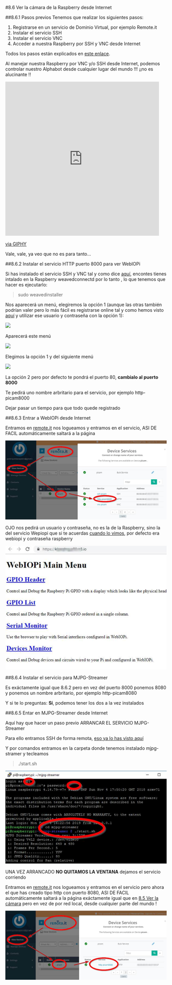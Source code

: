 
#8.6 Ver la cámara de la Raspberry desde Internet

##8.6.1 Pasos previos
Tenemos que realizar los siguientes pasos:

1. Registrarse en un servicio de Dominio Virtual, por ejemplo Remote.it
1. Instalar el servicio SSH
1. Instalar el servicio VNC
1. Acceder a nuestra Raspberry por SSH y VNC desde Internet

Todos los pasos están explicados en [este enlace](https://catedu.github.io/raspberry-muy-basico/11-conectando-desde-internet.html). 

Al manejar nuestra Raspberry por VNC y/o SSH desde Internet, podemos controlar nuestro Alphabot desde cualquier lugar del mundo !!! ¡¡no es alucinante !!

<iframe src="https://giphy.com/embed/rWzfEEku6SovK" width="480" height="480" frameBorder="0" class="giphy-embed" allowFullScreen></iframe><p><a href="https://giphy.com/gifs/rWzfEEku6SovK">via GIPHY</a></p>

Vale, vale, ya veo que no es para tanto...

##8.6.2 Instalar el servicio HTTP puerto 8000 para ver WebIOPi

Si has instalado el servicio SSH y VNC tal y como dice [aquí](https://catedu.github.io/raspberry-muy-basico/11-conectando-desde-internet/112-instalar-remoteit-en-la-raspberry.html), encontes tienes intalado en la Raspberry weavedconnectd por lo tanto , lo que tenemos que hacer es ejecutarlo:

>sudo weavedinstaller

Nos aparecerá un menú, elegiremos la opción 1 (aunque las otras también podrían valer pero lo más fácil es registrarse online tal y como hemos visto [aquí](https://catedu.github.io/raspberry-muy-basico/11-conectando-desde-internet/111-remoteit.html) y utilizar ese usuario y contraseña con la opción 1):

![](http://forum.weaved.com/uploads/default/original/1X/415af66ac614261c254f11b540f0dd34297998f3.png)

Aparecerá este menú

![](https://catedu.github.io/raspberry-muy-basico/assets/pi@raspberrypi_%20~.jpg)

Elegimos la opción 1 y del siguiente menú

![](https://catedu.github.io/raspberry-muy-basico/assets/otromenu.jpg)

La opción 2 pero por defecto te pondrá el puerto 80, **cambialo al puerto 8000** 

Te pedirá uno nombre arbritario para el servicio, por ejemplo http-picam8000

Dejar pasar un tiempo para que todo quede registrado

##8.6.3 Entrar a WebIOPi desde Internet

Entramos en [remote.it](http://remote.it) nos logueamos y entramos en el servicio, ASI DE FACIL automáticamente saltará a la página

![](/assets/webpiop-remoteit.jpg)

OJO nos pedirá un usuario y contraseña, no es la de la Raspberry, sino la del servicio Wepiopi que si te acuerdas [cuando lo vimos](/8-camara/82-webiopi.md), por defecto era webiopi y contraseña raspberry

![](/assets/webiopi-remoteit2.jpg)

##8.6.4 Instalar el servicio para MJPG-Streamer

Es exáctamente igual que 8.6.2 pero en vez del puerto 8000 ponemos 8080 y ponemos un nombre arbritario, por ejemplo http-picam8080

Y si te lo preguntas: **Sí**, podemos tener los dos a la vez instalados

##8.6.5 Entar en MJPG-Streamer desde Internet

Aquí hay que hacer un paso previo ARRANCAR EL SERVICIO MJPG-Streamer

Para ello entramos SSH de forma remota, [eso ya lo has visto aquí](https://catedu.github.io/raspberry-muy-basico/11-conectando-desde-internet/113-ssh-y-vnc-desde-internet.html)

Y por comandos entramos en la carpeta donde tenemos instalado mjpg-stramer y tecleamos 

>./start.sh

![](/assets/start-sh.jpg)

UNA VEZ ARRANCADO **NO QUITAMOS LA VENTANA** dejamos el servicio corriendo

Entramos en [remote.it](http://remote.it) nos logueamos y entramos en el servicio pero ahora el que has creado tipo http con puerto 8080, ASI DE FACIL automáticamente saltará a la página exáctamente igual que en [8.5 Ver la cámara](/8-camara/84-ver-la-camara.md) pero en vez de por red local, desde cualquier parte del mundo !

![](/assets/mjpg-stramer-remoteit.jpg)


